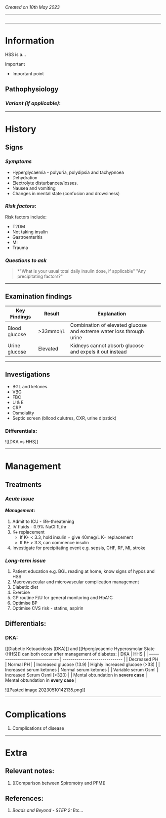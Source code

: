 *Created on 10th May 2023*

---
```toc
```
---

# Information
 
HSS is a... 

> [!Important]
- Important point

## Pathophysiology
### *Variant (if applicable)*:

--- 
# History
## Signs
### *Symptoms*
- Hyperglycaemia - polyuria, polydipsia and tachypnoea
- Dehydration 
- Electrolyte disturbances/losses.
- Nausea and vomiting 
- Changes in mental state (confusion and drowsiness) 

### *Risk factors*:
Risk factors include:
- T2DM
- Not taking insulin
- Gastroenteritis 
- MI
- Trauma

### *Questions to ask*
>*"What is your usual total daily insulin dose, if applicable"
>"Any precipitating factors?"


---

## Examination findings
| Key Findings  | Result    | Explanation                                                          |     |
| ------------- | --------- | -------------------------------------------------------------------- | --- |
| Blood glucose | >33mmol/L | Combination of elevated glucose and extreme water loss through urine |     |
| Urine glucose    |    Elevated  |   Kidneys cannot absorb glucose and expels it out instead                                                                   |     |



---

## Investigations

- BGL and ketones
- VBG
- FBC
- U & E
- CRP
- Osmolality
- Septic screen (bllood culutres, CXR, urine dipstick)

### Differentials:
![[DKA vs HHS]]

---

# Management
## Treatments

### *Acute issue*
#### *Management*:
1. Admit to ICU - life-threatening
2. IV fluids - 0.9% NaCl 1L/hr
3. K+ replacement
	- If K+ < 3.3, hold insulin + give 40meg/L K+ replacement
	-  If K+ > 3.3, can commence insulin
4. Investigate for precipitating event e.g. sepsis, CHF, RF, MI, stroke


### *Long-term issue*
1. Patient education e.g. BGL reading at home, know signs of hypos and HSS
2. Macrovasccular and microvascular complication management
3. Diabetic diet
4. Exercise
5. GP routine F/U for general monitoring and HbA1C
6. Optimise BP
7. Optimise CVS risk - statins, aspirin


## Differentials:
### DKA:
[[Diabetic Ketoacidosis (DKA)]] and [[Hperglycaemic Hyperosmolar State (HHS)]] can both occur after management of diabetes:
| DKA                              | HHS                            |
| -------------------------------- | ------------------------------ |
| Decreased PH                     | Normal PH                      |
| Increased glucose (13.9)         | Highly increased glucose (>33) |
| Increased serum ketones          | Normal serum ketones           |
| Variable serum Osml              | Increased Serum Osml (>320)    |
| Mental obtundation in **severe case** | Mental obtundation in **every case**                               |

![[Pasted image 20230510142135.png]]

---

# Complications
1. Complications of disease

---

# Extra
## Relevant notes:
1. [[Comparison between Spiromotry and PFM]]
## References:
1. *Boads and Beyond - STEP 2:* Etc...